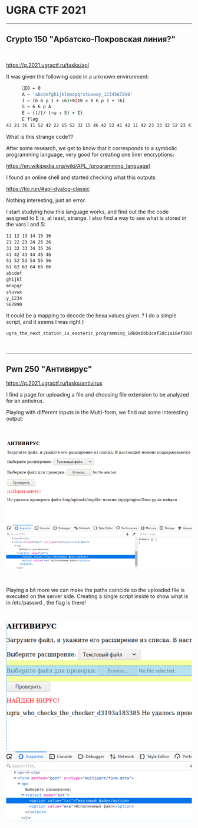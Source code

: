 # UGRA CTF 2021
--------------------------------------

## Crypto 150 "Арбатско-Покровская линия?"

&nbsp;


https://q.2021.ugractf.ru/tasks/apl

It was given the following code in a unknown environment:

```sh
      ⎕IO ← 0
      A ← 'abcdefghijklmnopqrstuvwxy_1234567890'
      I ← (6 6 ⍴ 1 + ⍳6)+⍉(10 × 6 6 ⍴ 1 + ⍳6)
      S ← 6 6 ⍴ A
      E ← {⌈/⌈/ (~⍵ ⍳ S) × I}
      E¨flag
43 21 36 11 52 42 22 15 52 32 15 46 42 52 41 42 11 42 23 33 32 52 23 41 52 15 41 33 42 15 36 23 13 52 34 36 33 21 36 11 31 31 23 32 21 52 53 14 62 66 15 12 12 12 55 13 15 16 54 64 13 53 11 53 64 15 16 55 66 64 65 53 54 64 62 63 13 16 62 66 63 61 15 61 55 16 13 16 53 62 13 55 54 66 65 56 66 56 15 12 63 12 64 61

```

What is this strange code??

After some research, we get to know that it corresponds to a symbolic programming language, very good for creating one liner encryptions:

https://en.wikipedia.org/wiki/APL_(programming_language)

I found an online shell and started checking what this outputs

https://tio.run/#apl-dyalog-classic

Nothing interesting, just an error. 

I start studying how this language works, and find out the the code assigned to E is, at least, strange. I also find a way to see what is stored in the vars I and S:

```sh
11 12 13 14 15 16
21 22 23 24 25 26
31 32 33 34 35 36
41 42 43 44 45 46
51 52 53 54 55 56
61 62 63 64 65 66
abcdef
ghijkl
mnopqr
stuvwx
y_1234
567890
```

It could be a mapping to decode the hexa values given..?
I do a simple script, and it seems I was right )

```sh
ugra_the_next_station_is_esoteric_programming_1d60ebbb3cef28c1a18ef308912867cf6075e53fcf16c3209404eb7b85
```

&nbsp;

--------------------------------------


## Pwn 250 "Антивирус"



https://q.2021.ugractf.ru/tasks/antivirus

I find a page for uploading a file and choosing file extension to be analyzed for an antivirus.

Playing with different inputs in the Multi-form, we find out some interesting output:


&nbsp;


![title](AntiVirus.png)


&nbsp;


Playing a bit more we can make the paths coincide so the uploaded file is executed on the server side.
Creating a single script inside to show what is in /etc/passwd , the flag is there!


&nbsp;


![title](winner_pwn.png)








